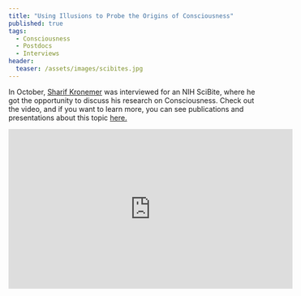```yaml
---
title: "Using Illusions to Probe the Origins of Consciousness"
published: true
tags:
  - Consciousness
  - Postdocs
  - Interviews
header:
  teaser: /assets/images/scibites.jpg
---
```


In October, <a href="/members/kronemer">Sharif Kronemer</a> was interviewed for an NIH SciBite, where he got the opportunity to discuss his research on Consciousness. Check out the video, and if you want to learn more, you can see publications and presentations about this topic <a href="/projects/consciousness/">here.</a>

<iframe width="560" height="315" src="https://www.youtube.com/embed/HZvYoQSDm1E?si=yEJYIIrhbczG-gH9" title="YouTube video player" frameborder="0" allow="accelerometer; autoplay; clipboard-write; encrypted-media; gyroscope; picture-in-picture; web-share" referrerpolicy="strict-origin-when-cross-origin" allowfullscreen></iframe>
